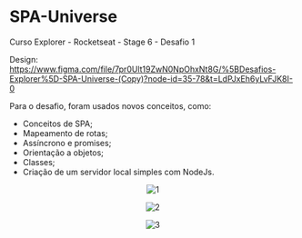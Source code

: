 # SPA-Universe
Curso Explorer - Rocketseat - Stage 6 - Desafio 1

Design: https://www.figma.com/file/7pr0Ult19ZwN0NpOhxNt8G/%5BDesafios-Explorer%5D-SPA-Universe-(Copy)?node-id=35-78&t=LdPJxEh6yLvFJK8I-0

Para o desafio, foram usados novos conceitos, como:
- Conceitos de SPA;
- Mapeamento de rotas;
- Assíncrono e promises;
- Orientação a objetos;
- Classes;
- Criação de um servidor local simples com NodeJs.

<div align="center">

![1](https://user-images.githubusercontent.com/54086293/231629076-dc782665-33d8-4857-9c7f-bfd4367f3d01.jpg)

![2](https://user-images.githubusercontent.com/54086293/231629101-e5e79399-c7ca-46db-92f1-95b9b7d552b3.jpg)

![3](https://user-images.githubusercontent.com/54086293/231629120-a8eafe37-ba2d-40c0-bd93-0251b53e8627.jpg)

</div>
